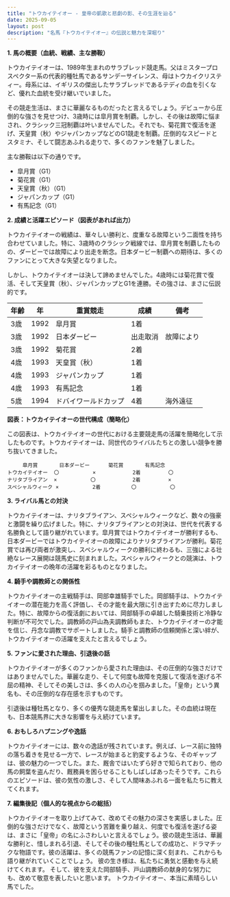 ```yaml
---
title: "トウカイテイオー - 皇帝の凱歌と悲劇の影、その生涯を辿る"
date: 2025-09-05
layout: post
description: "名馬『トウカイテイオー』の伝説と魅力を深堀り"
---
```


**1. 馬の概要（血統、戦績、主な勝鞍）**

トウカイテイオーは、1989年生まれのサラブレッド競走馬。父はミスタープロスペクター系の代表的種牡馬であるサンデーサイレンス、母はトウカイクリスティー。母系には、イギリスの傑出したサラブレッドであるテディの血を引くなど、優れた血統を受け継いでいました。

その競走生活は、まさに華麗なるものだったと言えるでしょう。デビューから圧倒的な強さを見せつけ、3歳時には皐月賞を制覇。しかし、その後は故障に悩まされ、クラシック三冠制覇は叶いませんでした。それでも、菊花賞で復活を遂げ、天皇賞（秋）やジャパンカップなどのG1競走を制覇。圧倒的なスピードとスタミナ、そして闘志あふれる走りで、多くのファンを魅了しました。

主な勝鞍は以下の通りです。

* 皐月賞（G1）
* 菊花賞（G1）
* 天皇賞（秋）（G1）
* ジャパンカップ（G1）
* 有馬記念（G1）


**2. 成績と活躍エピソード（図表があれば出力）**

トウカイテイオーの戦績は、華々しい勝利と、度重なる故障という二面性を持ち合わせていました。特に、3歳時のクラシック戦線では、皐月賞を制覇したものの、ダービーでは故障により出走を断念。日本ダービー制覇への期待は、多くのファンにとって大きな失望となりました。

しかし、トウカイテイオーは決して諦めませんでした。4歳時には菊花賞で復活、そして天皇賞（秋）、ジャパンカップとG1を連勝。その強さは、まさに伝説的です。

| 年齢 | 年 | 重賞競走 | 成績 | 備考 |
|---|---|---|---|---|
| 3歳 | 1992 | 皐月賞 | 1着 |  |
| 3歳 | 1992 | 日本ダービー | 出走取消 | 故障により |
| 3歳 | 1992 | 菊花賞 | 2着 |  |
| 4歳 | 1993 | 天皇賞（秋） | 1着 |  |
| 4歳 | 1993 | ジャパンカップ | 1着 |  |
| 4歳 | 1993 | 有馬記念 | 1着 |  |
| 5歳 | 1994 | ドバイワールドカップ | 4着 | 海外遠征 |


**図表：トウカイテイオーの世代構成（簡略化）**

この図表は、トウカイテイオーの世代における主要競走馬の活躍を簡略化して示したものです。トウカイテイオーは、同世代のライバルたちとの激しい競争を勝ち抜いてきました。


```
     皐月賞       日本ダービー      菊花賞       有馬記念
トウカイテイオー  〇           ×            2着         〇
ナリタブライアン  ×           〇            2着         ×
スペシャルウィーク ×           2着          〇           〇
```

**3. ライバル馬との対決**

トウカイテイオーは、ナリタブライアン、スペシャルウィークなど、数々の強豪と激闘を繰り広げました。特に、ナリタブライアンとの対決は、世代を代表する名勝負として語り継がれています。皐月賞ではトウカイテイオーが勝利するも、日本ダービーではトウカイテイオーの故障によりナリタブライアンが勝利。菊花賞では再び両者が激突し、スペシャルウィークの勝利に終わるも、三強による壮絶なレース展開は競馬史に刻まれました。スペシャルウィークとの競演は、トウカイテイオーの晩年の活躍を彩るものとなりました。


**4. 騎手や調教師との関係性**

トウカイテイオーの主戦騎手は、岡部幸雄騎手でした。岡部騎手は、トウカイテイオーの潜在能力を高く評価し、その才能を最大限に引き出すために尽力しました。特に、故障からの復活劇においては、岡部騎手の卓越した騎乗技術と冷静な判断が不可欠でした。調教師の戸山為夫調教師もまた、トウカイテイオーの才能を信じ、丹念な調教でサポートしました。騎手と調教師の信頼関係と深い絆が、トウカイテイオーの活躍を支えたと言えるでしょう。


**5. ファンに愛された理由、引退後の話**

トウカイテイオーが多くのファンから愛された理由は、その圧倒的な強さだけではありませんでした。華麗な走り、そして何度も故障を克服して復活を遂げる不屈の精神、そしてその美しさは、多くの人の心を掴みました。「皇帝」という異名も、その圧倒的な存在感を示すものです。

引退後は種牡馬となり、多くの優秀な競走馬を輩出しました。その血統は現在も、日本競馬界に大きな影響を与え続けています。


**6. おもしろハプニングや逸話**

トウカイテイオーには、数々の逸話が残されています。例えば、レース前に独特の落ち着きを見せる一方で、レースが始まると豹変するような、そのギャップは、彼の魅力の一つでした。また、厩舎ではいたずら好きで知られており、他の馬の飼葉を盗んだり、厩務員を困らせることもしばしばあったそうです。これらのエピソードは、彼の気性の激しさ、そして人間味あふれる一面を私たちに教えてくれます。


**7. 編集後記（個人的な視点からの総括）**

トウカイテイオーを取り上げてみて、改めてその魅力の深さを実感しました。圧倒的な強さだけでなく、故障という苦難を乗り越え、何度でも復活を遂げる姿は、まさに「皇帝」の名にふさわしいと言えるでしょう。彼の競走生活は、華麗な勝利と、惜しまれる引退、そしてその後の種牡馬としての成功と、ドラマチックな物語です。彼の活躍は、多くの競馬ファンの記憶に深く刻まれ、これからも語り継がれていくことでしょう。  彼の生き様は、私たちに勇気と感動を与え続けてくれます。  そして、彼を支えた岡部騎手、戸山調教師の献身的な努力にも、改めて敬意を表したいと思います。  トウカイテイオー、本当に素晴らしい馬でした。
